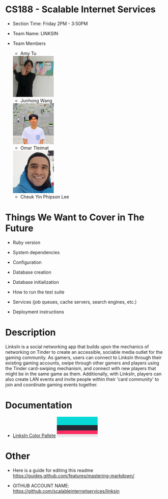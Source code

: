 # CS188 - Scalable Internet Services
* Section Time: Friday 2PM - 3:50PM

* Team Name: LINKSIN

* Team Members
  * Amy Tu
  <img src="team/amys_photo.jpg" width="128">
  
  * Junhong Wang
  <img src="team/junhong.jpg" width="128">
  
  * Omar Tleimat 
  <img src="team/omars_photo.jpg" width="128">
  
  * Cheuk Yin Phipson Lee

# Things We Want to Cover in The Future
* Ruby version

* System dependencies

* Configuration

* Database creation

* Database initialization

* How to run the test suite

* Services (job queues, cache servers, search engines, etc.)

* Deployment instructions

# Description
LinksIn is a social networking app that builds upon the mechanics of networking on Tinder to create an accessible, sociable media outlet for the gaming community. As gamers, users can connect to LinksIn through their existing gaming accounts, swipe through other gamers and players using the Tinder card-swiping mechanism, and connect with new players that might be in the same game as them. Additionally, with LinksIn, players can also create LAN events and invite people within their 'card community' to join and coordinate gaming events together.

# Documentation

* [LinksIn Color Pallete](https://colorhunt.co/palette/17117) <img src="team/pallete.png" width="128">


# Other
* Here is a guide for editing this readme https://guides.github.com/features/mastering-markdown/

* GITHUB ACCOUNT NAME: https://github.com/scalableinternetservices/linksin

